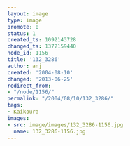 ```yaml
---
layout: image
type: image
promote: 0
status: 1
created_ts: 1092143728
changed_ts: 1372159440
node_id: 1156
title: '132_3286'
author: anj
created: '2004-08-10'
changed: '2013-06-25'
redirect_from:
- "/node/1156/"
permalink: "/2004/08/10/132_3286/"
tags:
- Kaikoura
images:
- src: image/images/132_3286-1156.jpg
  name: 132_3286-1156.jpg
---
```


